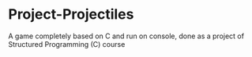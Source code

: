 # Project-Projectiles
A game completely based on C and run on console, done as a project of Structured Programming (C) course
